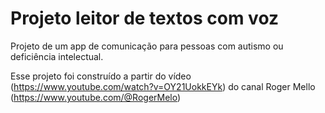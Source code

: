 # Projeto leitor de textos com voz

Projeto de um app de comunicação para pessoas com autismo ou deficiência intelectual.

Esse projeto foi construído a partir do vídeo (https://www.youtube.com/watch?v=OY21UokkEYk) do canal Roger Mello (https://www.youtube.com/@RogerMelo)
